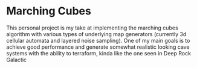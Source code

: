 # Marching Cubes
This personal project is my take at implementing the marching cubes algorithm with various types of underlying map generators (currently 3d cellular automata and layered noise sampling). 
One of my main goals is to achieve good performance and generate somewhat realistic looking cave systems with the ability to terraform, kinda like the one seen in Deep Rock Galactic
